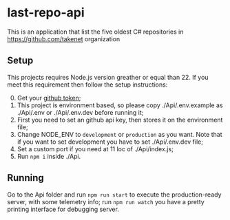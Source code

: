 # last-repo-api

This is an application that list the five oldest C# repositories in https://github.com/takenet organization

## Setup

This projects requires Node.js version greather or equal than 22. If you meet this requirement then follow the setup instructions:

0. Get your [github token](https://github.com/settings/tokens);
1. This project is environment based, so please copy ./Api/.env.example as ./Api/.env or ./Api/.env.dev before running it;
2. First you need to set an github api key, then stores it on the environment file;
3. Change NODE_ENV to `development` or `production` as you want. Note that if you want to set development you have to set ./Api/.env.dev file;
4. Set a custom port if you need at 11 loc of ./Api/index.js;
5. Run `npm i` inside ./Api.

## Running

Go to the Api folder and run `npm run start` to execute the production-ready server, with some telemetry info; run `npm run watch` you have a pretty printing interface for debugging server.


